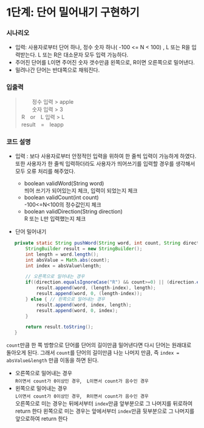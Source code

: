 # 1단계: 단어 밀어내기 구현하기

### 시나리오
* 입력: 사용자로부터 단어 하나, 정수 숫자 하나( -100 <= N < 100) , L 또는 R을 입력받는다. L 또는 R은 대소문자 모두 입력 가능하다. 
* 주어진 단어를 L이면 주어진 숫자 갯수만큼 왼쪽으로, R이면 오른쪽으로 밀어낸다.
* 밀려나간 단어는 반대쪽으로 채워진다.

### 입출력
>　　정수 입력 > apple <br>
>　　숫자 입력 > 3 <br>
>R　or　L 입력 > L <br>
>result　=　leapp

### 코드 설명

* 입력 : 보다 사용자로부터 안정적인 입력을 위하여 한 줄씩 입력이 가능하게 하였다. 또한 사용자가 한 줄씩 입력하더라도
사용자가 띄어쓰기를 입력할 경우를 생각해서 모두 오류 처리를 해주었다. <br>
    * boolean validWord(String word) <br>
    띄어 쓰기가 되어있는지 체크, 입력이 되었는지 체크
    * boolean validCount(int count) <br>
    -100<=N<100의 정수값인지 체크
    * boolean validDirection(String direction) <br>
    R 또는 L만 입력했는지 체크

* 단어 밀어내기
 ```java
    private static String pushWord(String word, int count, String direction) {
        StringBuilder result = new StringBuilder();
        int length = word.length();
        int absValue = Math.abs(count);
        int index = absValue%length;

        // 오른쪽으로 밀어내는 경우
        if((direction.equalsIgnoreCase("R") && count>=0) || (direction.equalsIgnoreCase("L") && count<0)) {
            result.append(word, (length-index), length);
            result.append(word, 0, (length-index));
        } else { // 왼쪽으로 밀어내는 경우
            result.append(word, index, length);
            result.append(word, 0, index);
        }

        return result.toString();
    }
```
`count`만큼 한 쪽 방향으로 단어를 단어의 길이만큼 밀어낸다면 다시 단어는 원래대로 돌아오게 된다. 그래서 `count`를
단어의 길이만큼 나눈 나머지 만큼, 즉 `index = absValue&length` 만큼 이동을 하면 된다. <br>
* 오른쪽으로 밀어내는 경우<br>
`R이면서 count가 0이상인 경우`,　`L이면서 count가 음수인 경우`
* 왼쪽으로 밀어내는 경우 <br>
`L이면서 count가 0이상인 경우`,　`R이면서 count가 음수인 경우`<br>
오른쪽으로 미는 경우는 뒤에서부터 `index`만큼 앞부분으로 그 나머지를 뒤로하여 return 한다
왼쪽으로 미는 경우는 앞에서부터 `index`만큼 뒷부분으로 그 나머지를 앞으로하여 return 한다